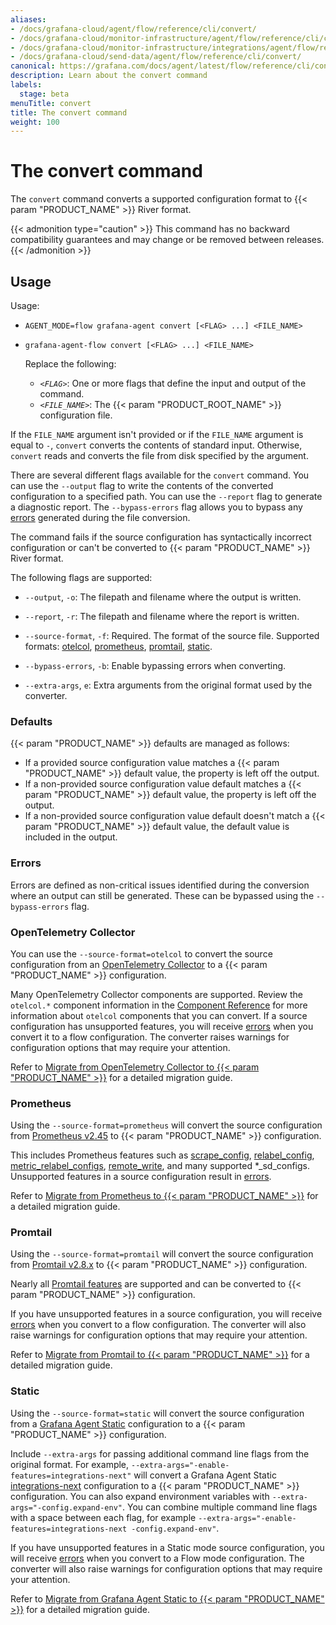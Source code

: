 ```yaml
---
aliases:
- /docs/grafana-cloud/agent/flow/reference/cli/convert/
- /docs/grafana-cloud/monitor-infrastructure/agent/flow/reference/cli/convert/
- /docs/grafana-cloud/monitor-infrastructure/integrations/agent/flow/reference/cli/convert/
- /docs/grafana-cloud/send-data/agent/flow/reference/cli/convert/
canonical: https://grafana.com/docs/agent/latest/flow/reference/cli/convert/
description: Learn about the convert command
labels:
  stage: beta
menuTitle: convert
title: The convert command
weight: 100
---
```


# The convert command

The `convert` command converts a supported configuration format to {{< param "PRODUCT_NAME" >}} River format.

{{< admonition type="caution" >}}
This command has no backward compatibility guarantees and may change or be removed between releases.
{{< /admonition >}}

## Usage

Usage:

* `AGENT_MODE=flow grafana-agent convert [<FLAG> ...] <FILE_NAME>`
* `grafana-agent-flow convert [<FLAG> ...] <FILE_NAME>`

   Replace the following:

   * _`<FLAG>`_: One or more flags that define the input and output of the command.
   * _`<FILE_NAME>`_: The {{< param "PRODUCT_ROOT_NAME" >}} configuration file.

If the `FILE_NAME` argument isn't provided or if the `FILE_NAME` argument is
equal to `-`, `convert` converts the contents of standard input. Otherwise,
`convert` reads and converts the file from disk specified by the argument.

There are several different flags available for the `convert` command. You can use the `--output` flag to write the contents of the converted configuration to a specified path. You can use the `--report` flag to generate a diagnostic report. The `--bypass-errors` flag allows you to bypass any [errors] generated during the file conversion.

The command fails if the source configuration has syntactically incorrect
configuration or can't be converted to {{< param "PRODUCT_NAME" >}} River format.

The following flags are supported:

* `--output`, `-o`: The filepath and filename where the output is written.

* `--report`, `-r`: The filepath and filename where the report is written.

* `--source-format`, `-f`: Required. The format of the source file. Supported formats: [otelcol], [prometheus], [promtail], [static].

* `--bypass-errors`, `-b`: Enable bypassing errors when converting.

* `--extra-args`, `e`: Extra arguments from the original format used by the converter.

[otelcol]: #opentelemetry-collector
[prometheus]: #prometheus
[promtail]: #promtail
[static]: #static
[errors]: #errors

### Defaults

{{< param "PRODUCT_NAME" >}} defaults are managed as follows:
* If a provided source configuration value matches a {{< param "PRODUCT_NAME" >}} default value, the property is left off the output.
* If a non-provided source configuration value default matches a {{< param "PRODUCT_NAME" >}} default value, the property is left off the output.
* If a non-provided source configuration value default doesn't match a {{< param "PRODUCT_NAME" >}} default value, the default value is included in the output.

### Errors

Errors are defined as non-critical issues identified during the conversion
where an output can still be generated. These can be bypassed using the
`--bypass-errors` flag.

### OpenTelemetry Collector

You can use the `--source-format=otelcol` to convert the source configuration from an [OpenTelemetry Collector](https://opentelemetry.io/docs/collector/configuration/) to a {{< param "PRODUCT_NAME" >}} configuration.

Many OpenTelemetry Collector components are supported.
Review the `otelcol.*` component information in the [Component Reference][] for more information about `otelcol` components that you can convert.
If a source configuration has unsupported features, you will receive [errors] when you convert it to a flow configuration.
The converter raises warnings for configuration options that may require your attention.

Refer to [Migrate from OpenTelemetry Collector to {{< param "PRODUCT_NAME" >}}][migrate-otelcol] for a detailed migration guide.

### Prometheus

Using the `--source-format=prometheus` will convert the source configuration from
[Prometheus v2.45](https://prometheus.io/docs/prometheus/2.45/configuration/configuration/)
to {{< param "PRODUCT_NAME" >}} configuration.

This includes Prometheus features such as
[scrape_config](https://prometheus.io/docs/prometheus/2.45/configuration/configuration/#scrape_config),
[relabel_config](https://prometheus.io/docs/prometheus/2.45/configuration/configuration/#relabel_config),
[metric_relabel_configs](https://prometheus.io/docs/prometheus/2.45/configuration/configuration/#metric_relabel_configs),
[remote_write](https://prometheus.io/docs/prometheus/2.45/configuration/configuration/#remote_write),
and many supported *_sd_configs. Unsupported features in a source configuration result
in [errors].

Refer to [Migrate from Prometheus to {{< param "PRODUCT_NAME" >}}][migrate-prometheus] for a detailed migration guide.

### Promtail

Using the `--source-format=promtail` will convert the source configuration from
[Promtail v2.8.x](/docs/loki/v2.8.x/clients/promtail/)
to {{< param "PRODUCT_NAME" >}} configuration.

Nearly all [Promtail features](/docs/loki/v2.8.x/clients/promtail/configuration/)
are supported and can be converted to {{< param "PRODUCT_NAME" >}} configuration.

If you have unsupported features in a source configuration, you will receive [errors] when you convert to a flow configuration. The converter will
also raise warnings for configuration options that may require your attention.

Refer to [Migrate from Promtail to {{< param "PRODUCT_NAME" >}}][migrate-promtail] for a detailed migration guide.

### Static

Using the `--source-format=static` will convert the source configuration from a
[Grafana Agent Static][] configuration to a {{< param "PRODUCT_NAME" >}} configuration.

Include `--extra-args` for passing additional command line flags from the original format.
For example, `--extra-args="-enable-features=integrations-next"` will convert a Grafana Agent Static
[integrations-next][] configuration to a {{< param "PRODUCT_NAME" >}} configuration. You can also
expand environment variables with `--extra-args="-config.expand-env"`. You can combine multiple command line
flags with a space between each flag, for example `--extra-args="-enable-features=integrations-next -config.expand-env"`.

If you have unsupported features in a Static mode source configuration, you will receive [errors][] when you convert to a Flow mode configuration. The converter will
also raise warnings for configuration options that may require your attention.

Refer to [Migrate from Grafana Agent Static to {{< param "PRODUCT_NAME" >}}][migrate-static] for a detailed migration guide.

[Component Reference]: ../../components/
[migrate-otelcol]: ../../../tasks/migrate/from-otelcol/
[migrate-prometheus]: ../../../tasks/migrate/from-prometheus/
[migrate-promtail]: ../../../tasks/migrate/from-promtail/
[migrate-static]: ../../../tasks/migrate/from-static/
[Grafana Agent Static]: ../../../../static/
[integrations-next]: ../../../../static/configuration/integrations/integrations-next/